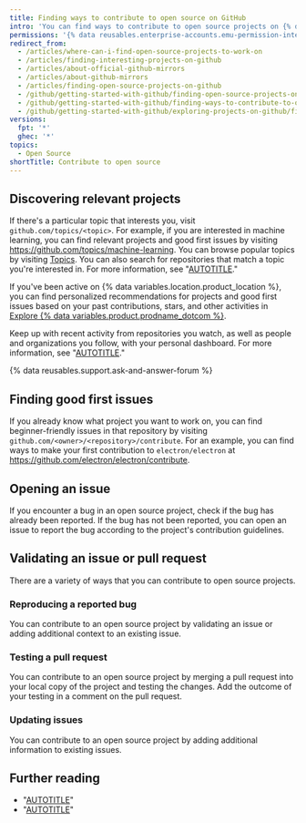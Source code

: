```yaml
---
title: Finding ways to contribute to open source on GitHub
intro: 'You can find ways to contribute to open source projects on {% data variables.location.product_location %} that are relevant to you.'
permissions: '{% data reusables.enterprise-accounts.emu-permission-interact %}'
redirect_from:
  - /articles/where-can-i-find-open-source-projects-to-work-on
  - /articles/finding-interesting-projects-on-github
  - /articles/about-official-github-mirrors
  - /articles/about-github-mirrors
  - /articles/finding-open-source-projects-on-github
  - /github/getting-started-with-github/finding-open-source-projects-on-github
  - /github/getting-started-with-github/finding-ways-to-contribute-to-open-source-on-github
  - /github/getting-started-with-github/exploring-projects-on-github/finding-ways-to-contribute-to-open-source-on-github
versions:
  fpt: '*'
  ghec: '*'
topics:
  - Open Source
shortTitle: Contribute to open source
---
```

## Discovering relevant projects

If there's a particular topic that interests you, visit `github.com/topics/<topic>`. For example, if you are interested in machine learning, you can find relevant projects and good first issues by visiting https://github.com/topics/machine-learning. You can browse popular topics by visiting [Topics](https://github.com/topics). You can also search for repositories that match a topic you're interested in. For more information, see "[AUTOTITLE](/search-github/searching-on-github/searching-for-repositories#search-by-topic)."

If you've been active on {% data variables.location.product_location %}, you can find personalized recommendations for projects and good first issues based on your past contributions, stars, and other activities in [Explore {% data variables.product.prodname_dotcom %}](https://github.com/explore).

Keep up with recent activity from repositories you watch, as well as people and organizations you follow, with your personal dashboard. For more information, see "[AUTOTITLE](/account-and-profile/setting-up-and-managing-your-personal-account-on-github/managing-user-account-settings/about-your-personal-dashboard)."

{% data reusables.support.ask-and-answer-forum %}

## Finding good first issues

If you already know what project you want to work on, you can find beginner-friendly issues in that repository by visiting `github.com/<owner>/<repository>/contribute`. For an example, you can find ways to make your first contribution to `electron/electron` at https://github.com/electron/electron/contribute.

## Opening an issue

If you encounter a bug in an open source project, check if the bug has already been reported. If the bug has not been reported, you can open an issue to report the bug according to the project's contribution guidelines.

## Validating an issue or pull request

There are a variety of ways that you can contribute to open source projects.

### Reproducing a reported bug

You can contribute to an open source project by validating an issue or adding additional context to an existing issue.

### Testing a pull request

You can contribute to an open source project by merging a pull request into your local copy of the project and testing the changes. Add the outcome of your testing in a comment on the pull request.

### Updating issues

You can contribute to an open source project by adding additional information to existing issues.

## Further reading

- "[AUTOTITLE](/repositories/managing-your-repositorys-settings-and-features/customizing-your-repository/classifying-your-repository-with-topics)"
- "[AUTOTITLE](/organizations/collaborating-with-groups-in-organizations/about-your-organization-dashboard)"
